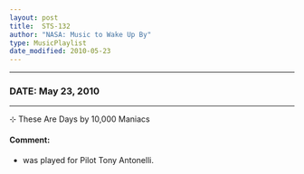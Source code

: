 ```yaml
---
layout: post
title:  STS-132
author: "NASA: Music to Wake Up By"
type: MusicPlaylist
date_modified: 2010-05-23
---
```


----
### DATE: May 23, 2010
----
⊹ These Are Days by 10,000 Maniacs

#### Comment:
* was played for Pilot Tony Antonelli.
